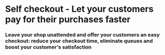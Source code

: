 # Self checkout - Let your customers pay for their purchases faster
### Leave your shop unattended and offer your customers an easy checkout: reduce your checkout time, eliminate queues and boost your customer's satisfaction